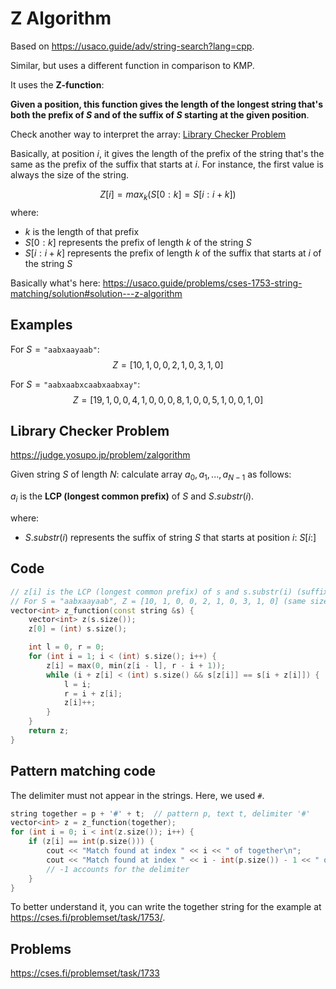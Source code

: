 # Z Algorithm
Based on https://usaco.guide/adv/string-search?lang=cpp.

Similar, but uses a different function in comparison to KMP.

It uses the **Z-function**:

**Given a position, this function gives the length of the longest string that's both the prefix of $S$ and of the suffix of  $S$ starting at the given position**.

Check another way to interpret the array: [Library Checker Problem](#library-checker-problem)

Basically, at position $i$, it gives the length of the prefix of the string that's the same as the prefix of the suffix that starts at $i$. For instance, the first value is always the size of the string.

$$ Z[i] = max_k(S[0:k] = S[i:i+k])$$
where:
- $k$ is the length of that prefix
- $S[0:k]$ represents the prefix of length $k$ of the string $S$
- $S[i: i + k]$ represents the prefix of length $k$ of the suffix that starts at $i$ of the string $S$

Basically what's here: https://usaco.guide/problems/cses-1753-string-matching/solution#solution---z-algorithm

## Examples

For $S = \texttt{"aabxaayaab"}$:
$$Z=[10, 1, 0, 0, 2, 1, 0, 3, 1, 0]$$

For $S = \texttt{"aabxaabxcaabxaabxay"}$:
$$Z = [19, 1, 0, 0, 4, 1, 0, 0, 0, 8, 1, 0, 0, 5, 1, 0, 0, 1, 0]$$


## Library Checker Problem
https://judge.yosupo.jp/problem/zalgorithm

Given string $S$ of length $N$: calculate array $a_0,a_1,...,a_{N−1}$ as follows:

$a_i​$ is the **LCP (longest common prefix)** of $S$ and $S.substr(i)$.

where:
- $S.substr(i)$ represents the suffix of string $S$ that starts at position $i$: $S[i:]$

## Code

```cpp
// z[i] is the LCP (longest common prefix) of s and s.substr(i) (suffix of S starting at i: s[i:]).
// For S = "aabxaayaab", Z = [10, 1, 0, 0, 2, 1, 0, 3, 1, 0] (same size as S)
vector<int> z_function(const string &s) {
	vector<int> z(s.size());
	z[0] = (int) s.size();

	int l = 0, r = 0;
	for (int i = 1; i < (int) s.size(); i++) {
		z[i] = max(0, min(z[i - l], r - i + 1));
		while (i + z[i] < (int) s.size() && s[z[i]] == s[i + z[i]]) {
			l = i;
			r = i + z[i];
			z[i]++;
		}
	}
	return z;
}
```

## Pattern matching code
The delimiter must not appear in the strings. Here, we used `#`.
```cpp
string together = p + '#' + t;	// pattern p, text t, delimiter '#'
vector<int> z = z_function(together);
for (int i = 0; i < int(z.size()); i++) {
	if (z[i] == int(p.size())) {
		cout << "Match found at index " << i << " of together\n";
		cout << "Match found at index " << i - int(p.size()) - 1 << " of text\n";
		// -1 accounts for the delimiter
	}
}
```

To better understand it, you can write the together string for the example at https://cses.fi/problemset/task/1753/.


## Problems
https://cses.fi/problemset/task/1733
